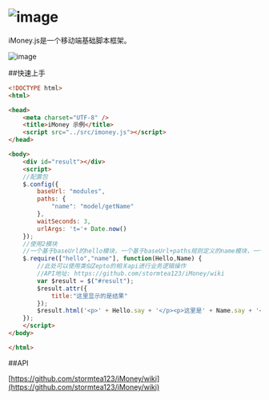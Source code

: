 ![image](https://cloud.githubusercontent.com/assets/1193966/16918642/f134bf20-4d38-11e6-9865-f4c4a32c5697.png)
===========================================================================

iMoney.js是一个移动端基础脚本框架。

![image](https://cloud.githubusercontent.com/assets/1193966/16918417/d4d533ce-4d37-11e6-92ec-1e13ad5e15d6.png)


##快速上手

```html
<!DOCTYPE html>
<html>

<head>
    <meta charset="UTF-8" />
    <title>iMoney 示例</title>
    <script src="../src/imoney.js"></script>
</head>

<body>
    <div id="result"></div>
    <script>
    //配置包
    $.config({
        baseUrl: "modules",
        paths: {
            "name": "model/getName"
        },
        waitSeconds: 3,
        urlArgs: 't='+ Date.now()
    });
    //使用2模块
    //一个基于baseUrl的hello模块，一个基于baseUrl+paths规则定义的name模块，一个内部定义的wish模块
    $.require(["hello","name"], function(Hello,Name) {
        //此处可以使用类似Zepto的相关api进行业务逻辑操作
        //API地址: https://github.com/stormtea123/iMoney/wiki
        var $result = $("#result");
        $result.attr({
            title:"这里显示的是结果"
        });
        $result.html('<p>' + Hello.say + '</p><p>这里是' + Name.say + '</p>') ;
    });
    </script>
</body>

</html>
```
##API

[https://github.com/stormtea123/iMoney/wiki](https://github.com/stormtea123/iMoney/wiki)

